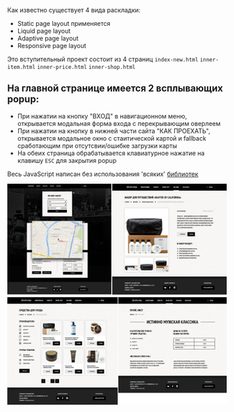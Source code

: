 Как известно существует 4 вида раскладки:
 * Static page layout применяется
 * Liquid page layout
 * Adaptive page layout
 * Responsive page layout

Это вступительный проект состоит из 4 страниц `index-new.html` `inner-item.html` `inner-price.html` `inner-shop.html` 


На главной странице имеется 2 всплывающих popup:
---
* При нажатии на кнопку "ВХОД" в навигационном меню, открывается модальная форма входа с перекрывающим оверлеем
* При нажатии на кнопку в нижней части сайта "КАК ПРОЕХАТЬ", открывается модальное окно с стаитической картой и fallback сработающим при отсутсвии/ошибке загрузки карты
* На обеих страница обрабатывается клавиатурное нажатие на клавишу `ESC` для закрытия popup

Весь JavaScript написан без использования 'всяких' [библиотек](https://jquery.com/ ':shit:')


![maket-image1](https://github.com/Oxenz/barbershop-2017/blob/master/img/pre/barb-all-size.jpg "Четыре страницы")
